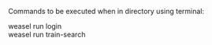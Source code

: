 Commands to be executed when in directory using terminal:


weasel run login \
weasel run train-search

